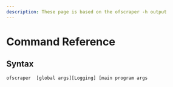 ```yaml
---
description: These page is based on the ofscraper -h output
---
```


# Command Reference

## Syntax

```
ofscraper  [global args][Logging] [main program args
```
